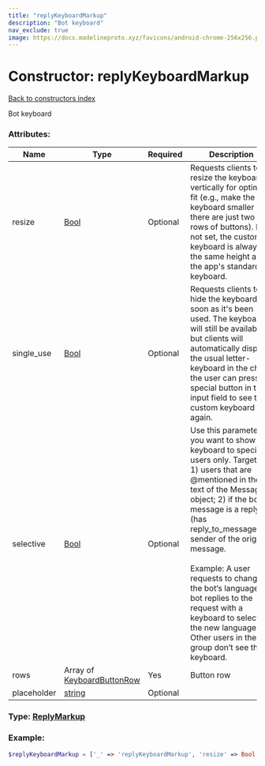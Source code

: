 ```yaml
---
title: "replyKeyboardMarkup"
description: "Bot keyboard"
nav_exclude: true
image: https://docs.madelineproto.xyz/favicons/android-chrome-256x256.png
---
```

# Constructor: replyKeyboardMarkup  
[Back to constructors index](/API_docs/constructors/index.md)



Bot keyboard

### Attributes:

| Name     |    Type       | Required | Description |
|----------|---------------|----------|-------------|
|resize|[Bool](/API_docs/types/Bool.md) | Optional|Requests clients to resize the keyboard vertically for optimal fit (e.g., make the keyboard smaller if there are just two rows of buttons). If not set, the custom keyboard is always of the same height as the app's standard keyboard.|
|single\_use|[Bool](/API_docs/types/Bool.md) | Optional|Requests clients to hide the keyboard as soon as it's been used. The keyboard will still be available, but clients will automatically display the usual letter-keyboard in the chat – the user can press a special button in the input field to see the custom keyboard again.|
|selective|[Bool](/API_docs/types/Bool.md) | Optional|Use this parameter if you want to show the keyboard to specific users only. Targets: 1) users that are @mentioned in the text of the Message object; 2) if the bot's message is a reply (has reply\_to\_message\_id), sender of the original message.<br><br>Example: A user requests to change the bot‘s language, bot replies to the request with a keyboard to select the new language. Other users in the group don’t see the keyboard.|
|rows|Array of [KeyboardButtonRow](/API_docs/types/KeyboardButtonRow.md) | Yes|Button row|
|placeholder|[string](/API_docs/types/string.md) | Optional|



### Type: [ReplyMarkup](/API_docs/types/ReplyMarkup.md)


### Example:

```php
$replyKeyboardMarkup = ['_' => 'replyKeyboardMarkup', 'resize' => Bool, 'single_use' => Bool, 'selective' => Bool, 'rows' => [KeyboardButtonRow, KeyboardButtonRow], 'placeholder' => 'string'];
```  
